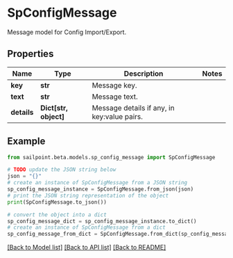 # SpConfigMessage

Message model for Config Import/Export.

## Properties

Name | Type | Description | Notes
------------ | ------------- | ------------- | -------------
**key** | **str** | Message key. | 
**text** | **str** | Message text. | 
**details** | **Dict[str, object]** | Message details if any, in key:value pairs. | 

## Example

```python
from sailpoint.beta.models.sp_config_message import SpConfigMessage

# TODO update the JSON string below
json = "{}"
# create an instance of SpConfigMessage from a JSON string
sp_config_message_instance = SpConfigMessage.from_json(json)
# print the JSON string representation of the object
print(SpConfigMessage.to_json())

# convert the object into a dict
sp_config_message_dict = sp_config_message_instance.to_dict()
# create an instance of SpConfigMessage from a dict
sp_config_message_from_dict = SpConfigMessage.from_dict(sp_config_message_dict)
```
[[Back to Model list]](../README.md#documentation-for-models) [[Back to API list]](../README.md#documentation-for-api-endpoints) [[Back to README]](../README.md)


